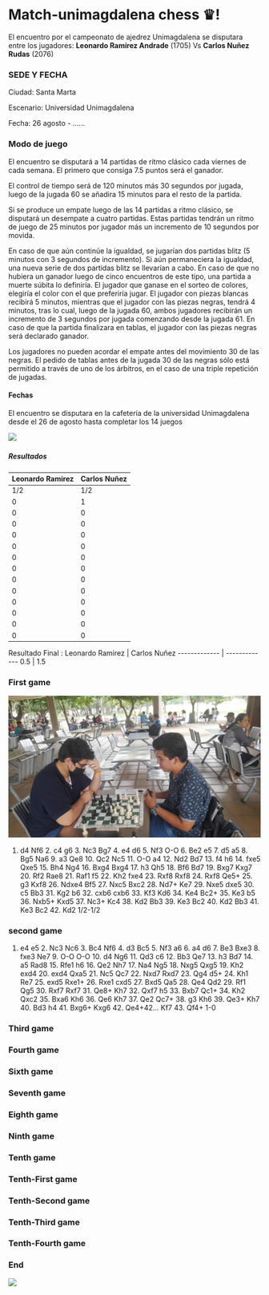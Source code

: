# Match-unimagdalena chess ♛!

El encuentro por el campeonato de ajedrez Unimagdalena se disputara entre los jugadores: **Leonardo Ramírez Andrade** (1705) Vs **Carlos Nuñez Rudas** (2076)

### SEDE Y FECHA

Ciudad: Santa Marta

Escenario: Universidad Unimagdalena

Fecha: 26 agosto - ......

### Modo de juego

   El encuentro se disputará a 14 partidas de ritmo clásico cada viernes de cada semana. El primero que consiga 7.5 puntos será el ganador.
   
   
   El control de tiempo será de 120 minutos más 30 segundos por jugada, luego de la jugada 60 se añadira 15 minutos para el resto de la partida. 
   
   Si se produce un empate luego de las 14 partidas a ritmo clásico, se disputará un desempate a cuatro partidas. Estas partidas tendrán un ritmo de juego de 25 minutos por jugador más un incremento de 10 segundos por movida.  
   
   En caso de que aún continúe la igualdad, se jugarían dos partidas blitz (5 minutos con 3 segundos de incremento). Si aún permaneciera la igualdad, una nueva serie de dos partidas blitz se llevarían a cabo. En caso de que no hubiera un ganador luego de cinco encuentros de este tipo, una partida a muerte súbita lo definiría. 
   El jugador que ganase en el sorteo de colores, elegiría el color con el que preferiría jugar. El jugador con piezas blancas recibirá 5 minutos, mientras que el jugador con las piezas negras, tendrá 4 minutos, tras lo cual, luego de la jugada 60, ambos jugadores recibirán un incremento de 3 segundos por jugada comenzando desde la jugada 61. En caso de que la partida finalizara en tablas, el jugador con las piezas negras será declarado ganador.

   Los jugadores no pueden acordar el empate antes del movimiento 30 de las negras. El pedido de tablas antes de la jugada 30 de las negras sólo está permitido a través de uno de los árbitros, en el caso de una triple repetición de jugadas.


#### Fechas
El encuentro se disputara en la cafetería de la universidad Unimagdalena desde el 26 de agosto hasta completar los 14 juegos

![](https://images.chesscomfiles.com/uploads/v1/images_users/tiny_mce/ColinStapczynski/phpEhIfOY.jpeg)

##### Resultados 

                    
Leonardo Ramirez  | Carlos Nuñez
------------- | -------------
1/2 | 1/2
 0  | 1 
0 | 0
0 | 0
0 | 0
0 | 0
0 | 0
0 | 0
0 | 0
0 | 0
0 | 0 
0 | 0 
0 | 0
0 | 0 

Resultado Final :
Leonardo Ramirez  | Carlos Nuñez
------------- | -------------
0.5 | 1.5


### First game
![](/Photos/firstgame.jpeg)

1. d4 Nf6 2. c4 g6 3. Nc3 Bg7 4. e4 d6 5. Nf3 O-O 6. Be2 e5 7. d5 a5 8. Bg5 Na6 9. a3 Qe8 10. Qc2 Nc5  11. O-O a4 12. Nd2 Bd7 13. f4 h6 14. fxe5 Qxe5 15. Bh4 Ng4  16. Bxg4 Bxg4 17. h3 Qh5 18. Bf6 Bd7 19. Bxg7 Kxg7 20. Rf2 Rae8 21. Raf1 f5 22. Kh2 fxe4 23. Rxf8 Rxf8 24. Rxf8 Qe5+ 25. g3 Kxf8 26. Ndxe4 Bf5 27. Nxc5 Bxc2 28. Nd7+ Ke7 29. Nxe5 dxe5 30. c5 Bb3 31. Kg2 b6 32. cxb6 cxb6 33. Kf3 Kd6 34. Ke4 Bc2+ 35. Ke3 b5 36. Nxb5+ Kxd5 37. Nc3+ Kc4 38. Kd2 Bb3 39. Ke3 Bc2 40. Kd2 Bb3 41. Ke3 Bc2 42. Kd2 1/2-1/2
### second game
1. e4 e5 2. Nc3 Nc6 3. Bc4 Nf6 4. d3 Bc5 5. Nf3 a6 6. a4 d6 7. Be3 Bxe3 8. fxe3 Ne7 9. O-O O-O 10. d4 Ng6 11. Qd3 c6 12. Bb3 Qe7 13. h3 Bd7  14. a5 Rad8 15. Rfe1 h6 16. Qe2 Nh7 17. Na4 Ng5 18. Nxg5 Qxg5 19. Kh2 exd4 20. exd4 Qxa5 21. Nc5 Qc7 22. Nxd7 Rxd7 23. Qg4 d5+ 24. Kh1 Re7 25. exd5 Rxe1+ 26. Rxe1 cxd5 27. Bxd5 Qa5 28. Qe4 Qd2 29. Rf1 Qg5 30. Rxf7 Rxf7 31. Qe8+ Kh7 32. Qxf7 h5 33. Bxb7 Qc1+ 34. Kh2 Qxc2 35. Bxa6 Kh6 36. Qe6 Kh7 37. Qe2 Qc7+ 38. g3 Kh6 39. Qe3+ Kh7 40. Bd3 h4 41. Bxg6+ Kxg6 42. Qe4+42... Kf7 43. Qf4+ 1-0
### Third game

### Fourth game

### Sixth game

### Seventh game

### Eighth game

### Ninth game

### Tenth game

### Tenth-First game

### Tenth-Second game

### Tenth-Third game

### Tenth-Fourth game

### End
![](/Photos/LeonardoRamirezVSCarlosNu%C3%B1ez.jpeg)